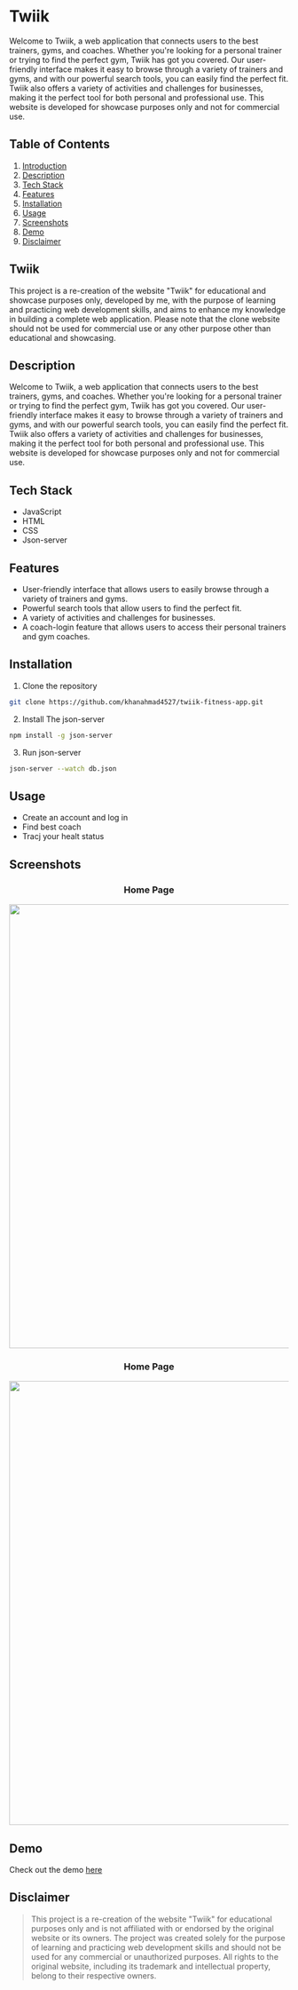 # Twiik

Welcome to Twiik, a web application that connects users to the best trainers, gyms, and coaches. Whether you're looking for a personal trainer or trying to find the
perfect gym, Twiik has got you covered. Our user-friendly interface makes it easy to browse through a variety of trainers and gyms, and with our powerful search tools,
you can easily find the perfect fit. Twiik also offers a variety of activities and challenges for businesses, making it the perfect tool for both personal and
professional use. This website is developed for showcase purposes only and not for commercial use.

## Table of Contents
1. [Introduction](#introduction)
2. [Description](#description)
3. [Tech Stack](#tech-stack)
4. [Features](#features)
5. [Installation](#installation)
6. [Usage](#usage)
7. [Screenshots](#screenshots)
8. [Demo](#demo)
9. [Disclaimer](#disclaimer)

## Twiik

This project is a re-creation of the website "Twiik" for educational and showcase purposes only, developed by me, with the purpose of learning and practicing web development skills, and aims to enhance my knowledge in building a complete web application. Please note that the clone website should not be used for commercial use or any other purpose other than educational and showcasing.

## Description

Welcome to Twiik, a web application that connects users to the best trainers, gyms, and coaches. Whether you're looking for a personal trainer or trying to find the
perfect gym, Twiik has got you covered. Our user-friendly interface makes it easy to browse through a variety of trainers and gyms, and with our powerful search tools,
you can easily find the perfect fit. Twiik also offers a variety of activities and challenges for businesses, making it the perfect tool for both personal and
professional use. This website is developed for showcase purposes only and not for commercial use.

## Tech Stack
- JavaScript
- HTML
- CSS
- Json-server

## Features

- User-friendly interface that allows users to easily browse through a variety of trainers and gyms.
- Powerful search tools that allow users to find the perfect fit.
- A variety of activities and challenges for businesses.
- A coach-login feature that allows users to access their personal trainers and gym coaches.

## Installation

1. Clone the repository

```bash
git clone https://github.com/khanahmad4527/twiik-fitness-app.git
```
2. Install The json-server

```bash
npm install -g json-server
```
3. Run json-server

```bash
json-server --watch db.json
```

## Usage
- Create an account and log in
- Find best coach
- Tracj your healt status

## Screenshots

<div align="center">
  <h3>Home Page</h3>
  <img src="https://i.ibb.co/Kr8RsSP/Screenshot-363.png" width="800">
</div>

<div align="center">
  <h3>Home Page</h3>
  <img src="https://i.ibb.co/9N0zMfP/Screenshot-364.png" width="800">
</div>

## Demo

Check out the demo <a href="https://lucent-starlight-406966.netlify.app/" target="_blank">here</a>


## Disclaimer

> This project is a re-creation of the website "Twiik" for educational purposes only and is not affiliated with or endorsed by the original website or its owners. The project was created solely for the purpose of learning and practicing web development skills and should not be used for any commercial or unauthorized purposes. All rights to the original website, including its trademark and intellectual property, belong to their respective owners.
